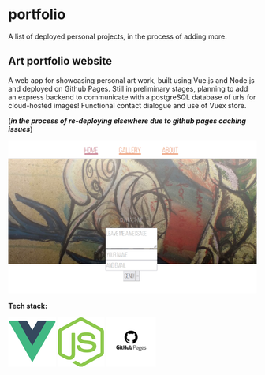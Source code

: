 # portfolio
A list of deployed personal projects, in the process of adding more.

## Art portfolio website
A web app for showcasing personal art work, built using Vue.js and Node.js and deployed on Github Pages.
Still in preliminary stages, planning to add an express backend to communicate with a postgreSQL database of urls for cloud-hosted images!
Functional contact dialogue and use of Vuex store.

(**_in the process of re-deploying elsewhere due to github pages caching issues_**)

![artsite landing page](https://github.com/TortoiseLeaf/portfolio/blob/main/img/artsite.png?raw=true)

**Tech stack:**

![vue.js](https://github.com/TortoiseLeaf/portfolio/blob/main/img/vuejs.png) ![node.js](https://github.com/TortoiseLeaf/portfolio/blob/main/img/nodejs.png) ![github-pages](https://github.com/TortoiseLeaf/portfolio/blob/main/img/github-pages.png?raw=true)
